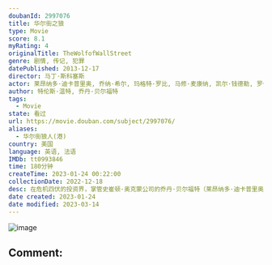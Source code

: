 ```yaml
---
doubanId: 2997076
title: 华尔街之狼
type: Movie
score: 8.1
myRating: 4
originalTitle: TheWolfofWallStreet
genre: 剧情, 传记, 犯罪
datePublished: 2013-12-17
director: 马丁·斯科塞斯
actor: 莱昂纳多·迪卡普里奥, 乔纳·希尔, 玛格特·罗比, 马修·麦康纳, 凯尔·钱德勒, 罗伯·莱纳, 乔·博恩瑟, 让·杜雅尔丹, 克里斯汀·米利欧缇, 卡塔莉娜·凯斯, 斯派克·琼斯, 乔恩·费儒, 托马斯·米德蒂奇, 阿雅·卡什, 谢伊·惠格姆, 乔安娜·拉姆利, 肯尼斯·崔, 布莱特·舒伏德, 瓦德·霍尔顿, 伊桑·苏普利, 艾米莉·特里梅因, 杰克·霍夫曼, 乔丹·贝尔福特, 爱德华·赫曼, undefined, 斯蒂芬妮·库尔特祖巴, 克斯汀·埃伯索尔, ·伯恩, 弗兰·勒博维茨, 泰德·格里芬, 罗伯特·克洛赫赛, 里兹万·曼吉, 凯瑟琳·科廷, 唐尼·科沙瓦茨, 亨利·泽布罗夫斯基, .麦肯泽, 布莱恩·萨卡, 迈克尔·布莱恩·弗兰奇, 阿什莉·阿特金森, undefined, undefined, 特雷西·弗里德曼, 迪马·艾特肯, 何塞·拉蒙·罗萨里奥, 丹尼·, 约翰·贝尔曼, 布莱恩·伯顿, undefined, 丹尼尔·赫普纳, 马修·劳奇
author: 特伦斯·温特, 乔丹·贝尔福特
tags:
  - Movie
state: 看过
url: https://movie.douban.com/subject/2997076/
aliases:
  - 华尔街狼人(港)
country: 美国
language: 英语, 法语
IMDb: tt0993846
time: 180分钟
createTime: 2023-01-24 00:22:00
collectionDate: 2022-12-18
desc: 在危机四伏的投资界，掌管史崔顿·奥克蒙公司的乔丹·贝尔福特（莱昂纳多·迪卡普里奥LeonardoDiCaprio饰）生活侈靡、实力雄厚。1987年，22岁的乔丹进入罗斯柴尔德公司，从接线员做起，...
date created: 2023-01-24
date modified: 2023-03-14
---
```


![image](p2160254162.jpg)

Comment:
---
